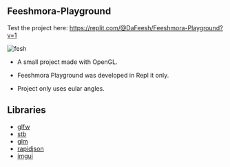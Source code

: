## Feeshmora-Playground

Test the project here: https://replit.com/@DaFeesh/Feeshmora-Playground?v=1

![fesh](https://cdn.discordapp.com/attachments/884835682202304572/943311519553306664/unknown.png)

- A small project made with OpenGL.

- Feeshmora Playground was developed in Repl it only.

- Project only uses eular angles.

## Libraries
-  [glfw](https://github.com/glfw/glfw)
-  [stb](https://github.com/nothings/stb)
-  [glm](https://github.com/g-truc/glm)
-  [rapidjson](https://github.com/Tencent/rapidjson/)
-  [imgui](https://github.com/ocornut/imgui)

